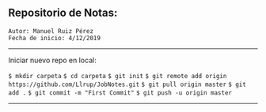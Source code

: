 ## Repositorio de Notas: 

```
Autor: Manuel Ruiz Pérez
Fecha de inicio: 4/12/2019 
```
***
Iniciar nuevo repo en local: 

`$ mkdir carpeta`
`$ cd carpeta`
`$ git init`
`$ git remote add origin https://github.com/Llrup/JobNotes.git`
`$ git pull origin master`
`$ git add .`
`$ git commit -m "First Commit"`
`$ git push -u origin master`
***
